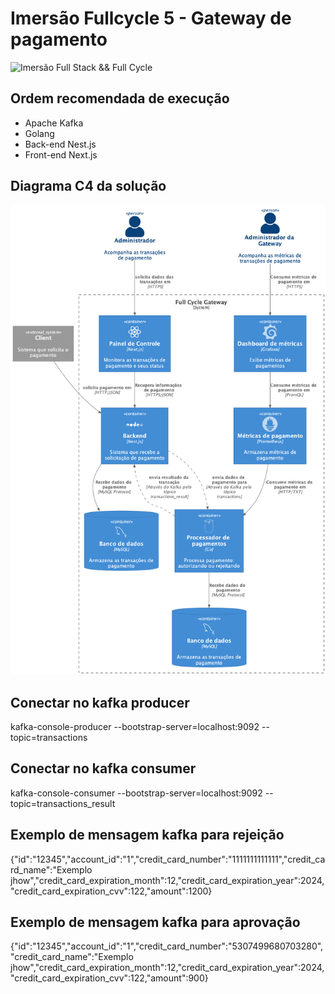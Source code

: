 # Imersão Fullcycle 5 - Gateway de pagamento
![Imersão Full Stack && Full Cycle](https://events-fullcycle.s3.amazonaws.com/events-fullcycle/static/site/img/grupo_4417.png)


## Ordem recomendada de execução

* Apache Kafka
* Golang
* Back-end Nest.js
* Front-end Next.js

## Diagrama C4 da solução
![Diagrama C4](img/c4.png)


## Conectar no kafka producer
kafka-console-producer --bootstrap-server=localhost:9092 --topic=transactions

## Conectar no kafka consumer
kafka-console-consumer --bootstrap-server=localhost:9092 --topic=transactions_result

## Exemplo de mensagem kafka para rejeição

{"id":"12345","account_id":"1","credit_card_number":"1111111111111","credit_card_name":"Exemplo jhow","credit_card_expiration_month":12,"credit_card_expiration_year":2024,"credit_card_expiration_cvv":122,"amount":1200}

## Exemplo de mensagem kafka para aprovação 
{"id":"12345","account_id":"1","credit_card_number":"5307499680703280","credit_card_name":"Exemplo jhow","credit_card_expiration_month":12,"credit_card_expiration_year":2024,"credit_card_expiration_cvv":122,"amount":900}
